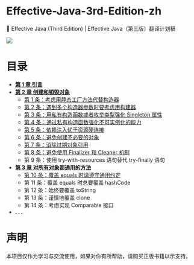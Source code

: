 # Effective-Java-3rd-Edition-zh

📖 Effective Java (Third Edition) | Effective Java（第三版）翻译计划稿

[![](https://img.shields.io/badge/License-GPL--3.0-brightgreen.svg)](./LICENSE)

# 目录

 + [**第 1 章 引言**](./1.引言/第一章%20引言.md)
 + [**第 2 章 创建和销毁对象**](./2.创建和销毁对象/第二章%20创建和销毁对象.md)
    - [第 1 条：考虑用静态工厂方法代替构造器](./2.创建和销毁对象/第%201%20条：考虑用静态工厂方法代替构造器.md)
    - [第 2 条：遇到多个构造器参数时要考虑用构建器](./2.创建和销毁对象/第%202%20条：遇到多个构造器参数时要考虑用构建器.md)
    - [第 3 条：用私有构造函数或者枚举类型强化 Singleton 属性](./2.创建和销毁对象/第%203%20条：用私有构造器或者枚举类型强化%20Singleton%20属性.md)
    - [第 4 条：通过私有构造函数强化不可实例化的能力](./2.创建和销毁对象/第%204%20条：通过私有构造器强化不可实例化能力.md)
    - [第 5 条：依赖注入优于资源硬连接](./2.创建和销毁对象/第%205%20条：依赖注入优于资源硬连接.md)
    - [第 6 条：避免创建不必要的对象](./2.创建和销毁对象/第%206%20条：避免创建不必要的对象.md)
    - [第 7 条：消除过期对象引用](./2.创建和销毁对象/第%207%20条：消除过期对象引用.md)
    - [第 8 条：避免使用 Finalizer 和 Cleaner 机制](./2.创建和销毁对象/第%208%20条：避免使用%20Finalizer%20和%20Cleaner%20机制.md)
    - 第 9 条：使用 try-with-resources 语句替代 try-finally 语句
 + **[第 3 章 对所有对象都通用的方法](./3.对所有对象都通用的方法/第%203%20章%20对所有对象都通用的方法.md)**
    - [第 10 条：覆盖 equals 时请遵守通用约定](./3.对所有对象都通用的方法/第%2010%20条：覆盖%20equals%20时请遵守通用约定.md)
    - 第 11 条：覆盖 equals 时总要覆盖 hashCode
    - 第 12 条：始终要覆盖 toString
    - 第 13 条：谨慎地覆盖 clone
    - 第 14 条：考虑实现 Comparable 接口
 + **. . .**

# 声明

本项目仅作为学习与交流使用，如果对你有所帮助，请购买正版书籍以示支持。
